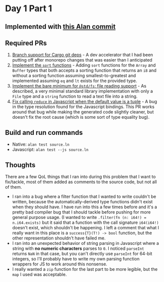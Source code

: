 # Day 1 Part 1

## Implemented with [this Alan commit](https://github.com/alantech/alan/commit/e17a201a9a261780a36143b174c14310db837308)

## Required PRs

1. [Branch support for Cargo git deps](https://github.com/alantech/alan/pull/982) - A dev accelerator that I had been putting off after monorepo changes that was easier than I anticipated
2. [Implement the `sort` functions](https://github.com/alantech/alan/pull/986) - Adding `sort` functions for the `Array` and `Buffer` types that both accepts a sorting function that returns an `i8` and without a sorting function assuming smallest-to-greatest and implemented assuming `eq` and `lt` exists for the provided type.
3. [Implement the bare minimum for `@std/fs`: file reading support](https://github.com/alantech/alan/pull/987) - As described, a very minimal standard library implementation with only a `File` type and a `string` function to read a text file into a string.
4. [Fix calling `reduce` in Javascript when the default value is a tuple](https://github.com/alantech/alan/pull/988) - A bug in the type resolution found for the Javascript bindings. This PR works around that bug while making the generated code slightly cleaner, but doesn't fix the root cause (which is some sort of type equality bug).

## Build and run commands

* Native: `alan test source.ln`
* Javascript: `alan test --js source.ln`

## Thoughts

There are a few QoL things that I ran into during this problem that I want to fix/tackle, most of them added as comments to the source code, but not all of them.

* I ran into a bug where a filter function that I wanted to write couldn't be written, because the automatically-derived type functions didn't exist when they should have. I have run into this a few times before and it's a pretty bad compiler bug that I should tackle before pushing for more general purpose usage. (I wanted to write `.filter(fn (n: i64!) = n.i64.exists)` but it said that a function with the call signature `i64(i64!)` doesn't exist, which shouldn't be happening. I left a comment that what I really want in this place is a `success{T}(T!) -> bool` function, but the other representation shouldn't have failed me.
* I ran into an unexpected behavior of string parsing in Javascript where a string with **no numeric characters** parses to `0`. I noticed `parseInt` returns `NaN` in that case, but you can't directly use `parseInt` for 64-bit integers, so I'll probably have to write my own parsing function wrappers for JS to work around this nonsense.
* I really wanted a `zip` function for the last part to be more legible, but the `map` I used was acceptable.
